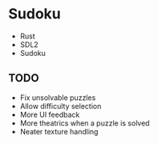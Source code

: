# Sudoku

* Rust
* SDL2
* Sudoku

## TODO

* Fix unsolvable puzzles
* Allow difficulty selection
* More UI feedback
* More theatrics when a puzzle is solved
* Neater texture handling